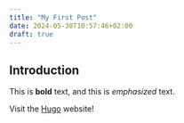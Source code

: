```yaml
---
title: "My First Post"
date: 2024-05-30T10:57:46+02:00
draft: true
---
```


## Introduction

This is **bold** text, and this is *emphasized* text.

Visit the [Hugo](https://gohugo.io) website!
